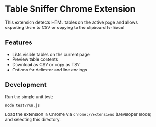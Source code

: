 # Table Sniffer Chrome Extension

This extension detects HTML tables on the active page and allows exporting them to CSV or copying to the clipboard for Excel.

## Features

- Lists visible tables on the current page
- Preview table contents
- Download as CSV or copy as TSV
- Options for delimiter and line endings

## Development

Run the simple unit test:

```bash
node test/run.js
```

Load the extension in Chrome via `chrome://extensions` (Developer mode) and selecting this directory.
